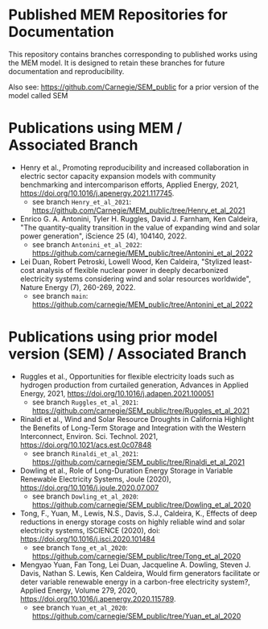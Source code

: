 # Published MEM Repositories for Documentation

This repository contains branches corresponding to published works using the MEM model. It is designed to retain these branches for future documentation and reproducibility.

Also see: https://github.com/Carnegie/SEM_public for a prior version of the model called SEM

# Publications using MEM / Associated Branch

 * Henry et al., Promoting reproducibility and increased collaboration in electric sector capacity expansion models with community benchmarking and intercomparison efforts, Applied Energy, 2021, https://doi.org/10.1016/j.apenergy.2021.117745.
   * see branch `Henry_et_al_2021`: https://github.com/Carnegie/MEM_public/tree/Henry_et_al_2021 
 * Enrico G. A. Antonini, Tyler H. Ruggles, David J. Farnham, Ken Caldeira, "The quantity-quality transition in the value of expanding wind and solar power generation", iScience 25 (4), 104140, 2022. 
   * see branch `Antonini_et_al_2022`: https://github.com/carnegie/MEM_public/tree/Antonini_et_al_2022
 * Lei Duan, Robert Petroski, Lowell Wood, Ken Caldeira, "Stylized least-cost analysis of flexible nuclear power in deeply decarbonized electricity systems considering wind and solar resources worldwide", Nature Energy (7), 260-269, 2022. 
   * see branch `main`: https://github.com/carnegie/MEM_public/tree/Antonini_et_al_2022
 
# Publications using prior model version (SEM) / Associated Branch

 * Ruggles et al., Opportunities for flexible electricity loads such as hydrogen production from curtailed generation, Advances in Applied Energy, 2021, https://doi.org/10.1016/j.adapen.2021.100051
   * see branch `Ruggles_et_al_2021`: https://github.com/carnegie/SEM_public/tree/Ruggles_et_al_2021
 * Rinaldi et al., Wind and Solar Resource Droughts in California Highlight the Benefits of Long-Term Storage and Integration with the Western Interconnect, Environ. Sci. Technol. 2021, https://doi.org/10.1021/acs.est.0c07848
   * see branch `Rinaldi_et_al_2021`: https://github.com/carnegie/SEM_public/tree/Rinaldi_et_al_2021
 * Dowling et al., Role of Long-Duration Energy Storage in Variable Renewable Electricity Systems, Joule (2020), https://doi.org/10.1016/j.joule.2020.07.007
   * see branch `Dowling_et_al_2020`: https://github.com/carnegie/SEM_public/tree/Dowling_et_al_2020
 * Tong, F., Yuan, M., Lewis, N.S., Davis, S.J., Caldeira, K., Effects of deep reductions in energy storage costs on highly reliable wind and solar electricity systems, ISCIENCE (2020), doi: https://doi.org/10.1016/j.isci.2020.101484 
   * see branch `Tong_et_al_2020`: https://github.com/carnegie/SEM_public/tree/Tong_et_al_2020
 * Mengyao Yuan, Fan Tong, Lei Duan, Jacqueline A. Dowling, Steven J. Davis, Nathan S. Lewis, Ken Caldeira, Would firm generators facilitate or deter variable renewable energy in a carbon-free electricity system?, Applied Energy, Volume 279, 2020, https://doi.org/10.1016/j.apenergy.2020.115789.
   * see branch `Yuan_et_al_2020`: https://github.com/carnegie/SEM_public/tree/Yuan_et_al_2020
